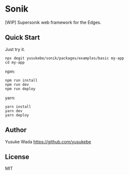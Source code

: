 # Sonik

[WIP] Supersonik web framework for the Edges.

## Quick Start

Just try it.

```
npx degit yusukebe/sonik/packages/examples/basic my-app
cd my-app
```

npm:

```
npm run install
npm run dev
npm run deploy
```

yarn:

```
yarn install
yarn dev
yarn deploy
```

## Author

Yusuke Wada <https://github.com/yusukebe>

## License

MIT
